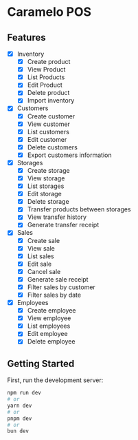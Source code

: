 # Caramelo POS

## Features

- [x] Inventory
  - [x] Create product
  - [x] View Product
  - [x] List Products
  - [x] Edit Product
  - [x] Delete product
  - [x] Import inventory
- [x] Customers
  - [x] Create customer
  - [x] View customer
  - [x] List customers
  - [x] Edit customer
  - [x] Delete customers
  - [x] Export customers information
- [x] Storages
  - [x] Create storage
  - [x] View storage
  - [x] List storages
  - [x] Edit storage
  - [x] Delete storage
  - [x] Transfer products between storages
  - [x] View transfer history
  - [x] Generate transfer receipt
- [x] Sales
  - [x] Create sale
  - [x] View sale
  - [x] List sales
  - [x] Edit sale
  - [x] Cancel sale
  - [x] Generate sale receipt
  - [x] Filter sales by customer
  - [x] Filter sales by date
- [x] Employees
  - [x] Create employee
  - [x] View employee
  - [x] List employees
  - [x] Edit employee
  - [x] Delete employee

## Getting Started

First, run the development server:

```bash
npm run dev
# or
yarn dev
# or
pnpm dev
# or
bun dev
```
